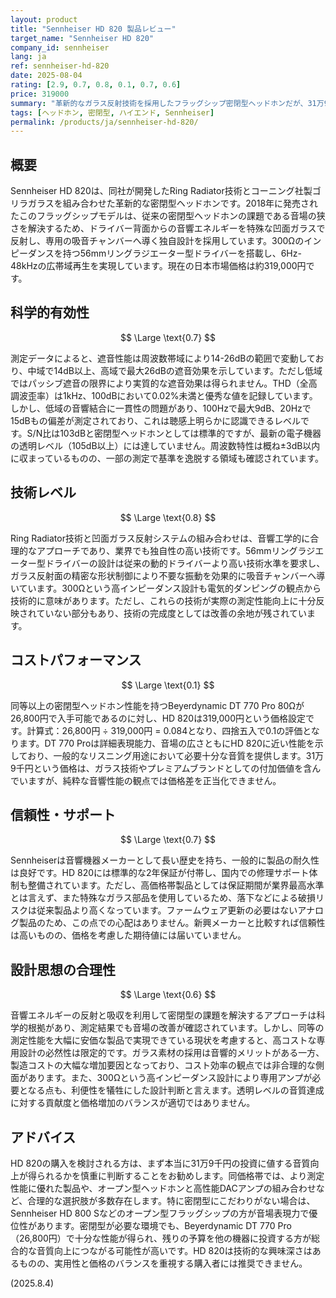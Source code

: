 ```yaml
---
layout: product
title: "Sennheiser HD 820 製品レビュー"
target_name: "Sennheiser HD 820"
company_id: sennheiser
lang: ja
ref: sennheiser-hd-820
date: 2025-08-04
rating: [2.9, 0.7, 0.8, 0.1, 0.7, 0.6]
price: 319000
summary: "革新的なガラス反射技術を採用したフラッグシップ密閉型ヘッドホンだが、31万9千円という価格に対してコストパフォーマンスに大きな問題がある"
tags: [ヘッドホン, 密閉型, ハイエンド, Sennheiser]
permalink: /products/ja/sennheiser-hd-820/
---
```


## 概要

Sennheiser HD 820は、同社が開発したRing Radiator技術とコーニング社製ゴリラガラスを組み合わせた革新的な密閉型ヘッドホンです。2018年に発売されたこのフラッグシップモデルは、従来の密閉型ヘッドホンの課題である音場の狭さを解決するため、ドライバー背面からの音響エネルギーを特殊な凹面ガラスで反射し、専用の吸音チャンバーへ導く独自設計を採用しています。300Ωのインピーダンスを持つ56mmリングラジエーター型ドライバーを搭載し、6Hz-48kHzの広帯域再生を実現しています。現在の日本市場価格は約319,000円です。

## 科学的有効性

$$ \Large \text{0.7} $$

測定データによると、遮音性能は周波数帯域により14-26dBの範囲で変動しており、中域で14dB以上、高域で最大26dBの遮音効果を示しています。ただし低域ではパッシブ遮音の限界により実質的な遮音効果は得られません。THD（全高調波歪率）は1kHz、100dBにおいて0.02%未満と優秀な値を記録しています。しかし、低域の音響結合に一貫性の問題があり、100Hzで最大9dB、20Hzで15dBもの偏差が測定されており、これは聴感上明らかに認識できるレベルです。S/N比は103dBと密閉型ヘッドホンとしては標準的ですが、最新の電子機器の透明レベル（105dB以上）には達していません。周波数特性は概ね±3dB以内に収まっているものの、一部の測定で基準を逸脱する領域も確認されています。

## 技術レベル

$$ \Large \text{0.8} $$

Ring Radiator技術と凹面ガラス反射システムの組み合わせは、音響工学的に合理的なアプローチであり、業界でも独自性の高い技術です。56mmリングラジエーター型ドライバーの設計は従来の動的ドライバーより高い技術水準を要求し、ガラス反射面の精密な形状制御により不要な振動を効果的に吸音チャンバーへ導いています。300Ωという高インピーダンス設計も電気的ダンピングの観点から技術的に意味があります。ただし、これらの技術が実際の測定性能向上に十分反映されていない部分もあり、技術の完成度としては改善の余地が残されています。

## コストパフォーマンス

$$ \Large \text{0.1} $$

同等以上の密閉型ヘッドホン性能を持つBeyerdynamic DT 770 Pro 80Ωが26,800円で入手可能であるのに対し、HD 820は319,000円という価格設定です。計算式：26,800円 ÷ 319,000円 = 0.084となり、四捨五入で0.1の評価となります。DT 770 Proは詳細表現能力、音場の広さともにHD 820に近い性能を示しており、一般的なリスニング用途において必要十分な音質を提供します。31万9千円という価格は、ガラス技術やプレミアムブランドとしての付加価値を含んでいますが、純粋な音響性能の観点では価格差を正当化できません。

## 信頼性・サポート

$$ \Large \text{0.7} $$

Sennheiserは音響機器メーカーとして長い歴史を持ち、一般的に製品の耐久性は良好です。HD 820には標準的な2年保証が付帯し、国内での修理サポート体制も整備されています。ただし、高価格帯製品としては保証期間が業界最高水準とは言えず、また特殊なガラス部品を使用しているため、落下などによる破損リスクは従来製品より高くなっています。ファームウェア更新の必要はないアナログ製品のため、この点での心配はありません。新興メーカーと比較すれば信頼性は高いものの、価格を考慮した期待値には届いていません。

## 設計思想の合理性

$$ \Large \text{0.6} $$

音響エネルギーの反射と吸収を利用して密閉型の課題を解決するアプローチは科学的根拠があり、測定結果でも音場の改善が確認されています。しかし、同等の測定性能を大幅に安価な製品で実現できている現状を考慮すると、高コストな専用設計の必然性は限定的です。ガラス素材の採用は音響的メリットがある一方、製造コストの大幅な増加要因となっており、コスト効率の観点では非合理的な側面があります。また、300Ωという高インピーダンス設計により専用アンプが必要となる点も、利便性を犠牲にした設計判断と言えます。透明レベルの音質達成に対する貢献度と価格増加のバランスが適切ではありません。

## アドバイス

HD 820の購入を検討される方は、まず本当に31万9千円の投資に値する音質向上が得られるかを慎重に判断することをお勧めします。同価格帯では、より測定性能に優れた製品や、オープン型ヘッドホンと高性能DACアンプの組み合わせなど、合理的な選択肢が多数存在します。特に密閉型にこだわりがない場合は、Sennheiser HD 800 Sなどのオープン型フラッグシップの方が音場表現力で優位性があります。密閉型が必要な環境でも、Beyerdynamic DT 770 Pro（26,800円）で十分な性能が得られ、残りの予算を他の機器に投資する方が総合的な音質向上につながる可能性が高いです。HD 820は技術的な興味深さはあるものの、実用性と価格のバランスを重視する購入者には推奨できません。

(2025.8.4)
